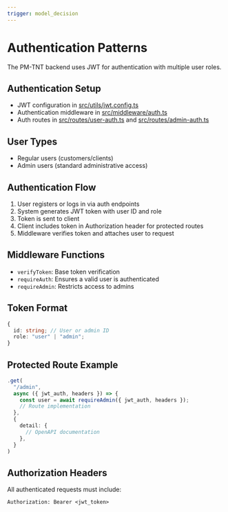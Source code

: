 ```yaml
---
trigger: model_decision
---
```


# Authentication Patterns

The PM-TNT backend uses JWT for authentication with multiple user roles.

## Authentication Setup

- JWT configuration in [src/utils/jwt.config.ts](mdc:pmtnt/src/utils/jwt.config.ts)
- Authentication middleware in [src/middleware/auth.ts](mdc:pmtnt/src/middleware/auth.ts)
- Auth routes in [src/routes/user-auth.ts](mdc:pmtnt/src/routes/user-auth.ts) and [src/routes/admin-auth.ts](mdc:pmtnt/src/routes/admin-auth.ts)

## User Types

- Regular users (customers/clients)
- Admin users (standard administrative access)

## Authentication Flow

1. User registers or logs in via auth endpoints
2. System generates JWT token with user ID and role
3. Token is sent to client
4. Client includes token in Authorization header for protected routes
5. Middleware verifies token and attaches user to request

## Middleware Functions

- `verifyToken`: Base token verification
- `requireAuth`: Ensures a valid user is authenticated
- `requireAdmin`: Restricts access to admins

## Token Format

```typescript
{
  id: string; // User or admin ID
  role: "user" | "admin";
}
```

## Protected Route Example

```typescript
.get(
  "/admin",
  async ({ jwt_auth, headers }) => {
    const user = await requireAdmin({ jwt_auth, headers });
    // Route implementation
  },
  {
    detail: {
      // OpenAPI documentation
    },
  }
)
```

## Authorization Headers

All authenticated requests must include:

```
Authorization: Bearer <jwt_token>
```
